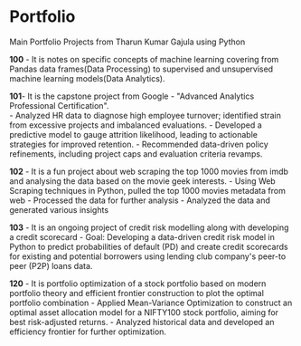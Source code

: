 # Portfolio
Main Portfolio Projects from Tharun Kumar Gajula using Python

**100** - It is notes on specific concepts of machine learning covering from Pandas data frames(Data Processing) to supervised and unsupervised machine learning models(Data Analytics).

**101**- It is the capstone project from Google - "Advanced Analytics Professional Certification".<br>
        - Analyzed HR data to diagnose high employee turnover; identified strain from excessive projects and imbalanced evaluations.
        - Developed a predictive model to gauge attrition likelihood, leading to actionable strategies for improved retention.
        - Recommended data-driven policy refinements, including project caps and evaluation criteria revamps.


**102** - It is a fun project about web scraping the top 1000 movies from imdb and analysing the data based on the movie geek interests. 
        - Using Web Scraping techniques in Python, pulled the top 1000 movies metadata from web
        - Processed the data for further analysis
        - Analyzed the data and generated various insights


**103** - It is an ongoing project of credit risk modelling along with developing a credit scorecard
        - Goal: Developing a data-driven credit risk model in Python to predict probabilities of default (PD) and create credit scorecards for existing and potential borrowers using lending club company's peer-to
          peer (P2P) loans data.

**120** - It is portfolio optimization of a stock portfolio based on modern portfolio theory and efficient frontier construction to plot the optimal portfolio combination
        - Applied Mean-Variance Optimization to construct an optimal asset allocation model for a NIFTY100 stock portfolio, aiming for best risk-adjusted returns.
        - Analyzed historical data and developed an efficiency frontier for further optimization.

